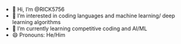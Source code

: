 - 👋 Hi, I’m @RICK5756
- 👀 I’m interested in coding languages and machine learning/ deep learning algorithms
- 🌱 I’m currently learning  competitive coding and AI/ML
- 😄 Pronouns: He/Him
  

<!---
RICK5756/RICK5756 is a ✨ special ✨ repository because its `README.md` (this file) appears on your GitHub profile.
You can click the Preview link to take a look at your changes.
--->

